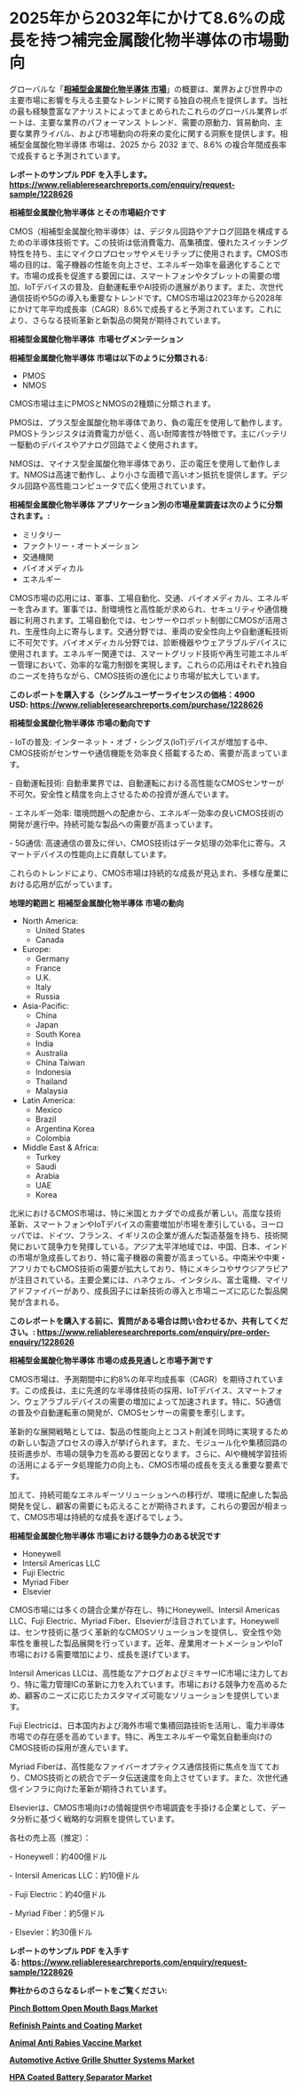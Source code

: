 <p><h1>2025年から2032年にかけて8.6%の成長を持つ補完金属酸化物半導体の市場動向</h1></p><p>グローバルな「<a href="https://www.reliableresearchreports.com/complementary-metal-oxide-semiconductor-r1228626?utm_campaign=110&utm_medium=6&utm_source=Github&utm_content=ia&utm_term=14012025&utm_id=complementary-metal-oxide-semiconductor"><strong>相補型金属酸化物半導体 市場</strong></a>」の概要は、業界および世界中の主要市場に影響を与える主要なトレンドに関する独自の視点を提供します。当社の最も経験豊富なアナリストによってまとめられたこれらのグローバル業界レポートは、主要な業界のパフォーマンス トレンド、需要の原動力、貿易動向、主要な業界ライバル、および市場動向の将来の変化に関する洞察を提供します。相補型金属酸化物半導体 市場は、2025 から 2032 まで、8.6% の複合年間成長率で成長すると予測されています。</p>
<p><strong>レポートのサンプル PDF を入手します。</strong><strong><a href="https://www.reliableresearchreports.com/enquiry/request-sample/1228626?utm_campaign=110&utm_medium=6&utm_source=Github&utm_content=ia&utm_term=14012025&utm_id=complementary-metal-oxide-semiconductor">https://www.reliableresearchreports.com/enquiry/request-sample/1228626</a></strong></p>
<p><strong>相補型金属酸化物半導体 とその市場紹介です</strong></p>
<p><p>CMOS（相補型金属酸化物半導体）は、デジタル回路やアナログ回路を構成するための半導体技術です。この技術は低消費電力、高集積度、優れたスイッチング特性を持ち、主にマイクロプロセッサやメモリチップに使用されます。CMOS市場の目的は、電子機器の性能を向上させ、エネルギー効率を最適化することです。市場の成長を促進する要因には、スマートフォンやタブレットの需要の増加、IoTデバイスの普及、自動運転車やAI技術の進展があります。また、次世代通信技術や5Gの導入も重要なトレンドです。CMOS市場は2023年から2028年にかけて年平均成長率（CAGR）8.6%で成長すると予測されています。これにより、さらなる技術革新と新製品の開発が期待されています。</p><strong><a href="|AUTHORITHY_DOMAIN_URL|?utm_campaign=110&utm_medium=6&utm_source=Github&utm_content=ia&utm_term=14012025&utm_id=complementary-metal-oxide-semiconductor"></a></strong></p>
<p><strong>相補型金属酸化物半導体&nbsp;</strong><strong>&nbsp;市場セグメンテーション</strong></p>
<p><strong>相補型金属酸化物半導体 市場は以下のように分類される:</strong>&nbsp;</p>
<p><ul><li>PMOS</li><li>NMOS</li></ul></p>
<p><p>CMOS市場は主にPMOSとNMOSの2種類に分類されます。</p><p>PMOSは、プラス型金属酸化物半導体であり、負の電圧を使用して動作します。PMOSトランジスタは消費電力が低く、高い耐障害性が特徴です。主にバッテリー駆動のデバイスやアナログ回路でよく使用されます。</p><p>NMOSは、マイナス型金属酸化物半導体であり、正の電圧を使用して動作します。NMOSは高速で動作し、より小さな面積で高いオン抵抗を提供します。デジタル回路や高性能コンピュータで広く使用されています。</p></p>
<p><strong> 相補型金属酸化物半導体 アプリケーション別の市場産業調査は次のように分類されます。:</strong></p>
<p><ul><li>ミリタリー</li><li>ファクトリー・オートメーション</li><li>交通機関</li><li>バイオメディカル</li><li>エネルギー</li></ul></p>
<p><p>CMOS市場の応用には、軍事、工場自動化、交通、バイオメディカル、エネルギーを含みます。軍事では、耐環境性と高性能が求められ、セキュリティや通信機器に利用されます。工場自動化では、センサーやロボット制御にCMOSが活用され、生産性向上に寄与します。交通分野では、車両の安全性向上や自動運転技術に不可欠です。バイオメディカル分野では、診断機器やウェアラブルデバイスに使用されます。エネルギー関連では、スマートグリッド技術や再生可能エネルギー管理において、効率的な電力制御を実現します。これらの応用はそれぞれ独自のニーズを持ちながら、CMOS技術の進化により市場が拡大しています。</p></p>
<p><strong>このレポートを購入する（シングルユーザーライセンスの価格：4900 USD:</strong><strong>&nbsp;<a href="https://www.reliableresearchreports.com/purchase/1228626?utm_campaign=110&utm_medium=6&utm_source=Github&utm_content=ia&utm_term=14012025&utm_id=complementary-metal-oxide-semiconductor">https://www.reliableresearchreports.com/purchase/1228626</a></strong></p>
<p><strong>相補型金属酸化物半導体 市場の動向です</strong></p>
<p><p>- IoTの普及: インターネット・オブ・シングス(IoT)デバイスが増加する中、CMOS技術がセンサーや通信機能を効率良く搭載するため、需要が高まっています。</p><p>- 自動運転技術: 自動車業界では、自動運転における高性能なCMOSセンサーが不可欠。安全性と精度を向上させるための投資が進んでいます。</p><p>- エネルギー効率: 環境問題への配慮から、エネルギー効率の良いCMOS技術の開発が進行中。持続可能な製品への需要が高まっています。</p><p>- 5G通信: 高速通信の普及に伴い、CMOS技術はデータ処理の効率化に寄与。スマートデバイスの性能向上に貢献しています。</p><p>これらのトレンドにより、CMOS市場は持続的な成長が見込まれ、多様な産業における応用が広がっています。</p></p>
<p><strong>地理的範囲と 相補型金属酸化物半導体 市場の動向</strong></p>
<p><ul>
    <li>
        North America:
        <ul>
            <li>United States</li>
            <li>Canada</li>
        </ul>
    </li>
    <li>
        Europe:
        <ul>
            <li>Germany</li>
            <li>France</li>
            <li>U.K.</li>
            <li>Italy</li>
            <li>Russia</li>
        </ul>
    </li>
    <li>
        Asia-Pacific:
        <ul>
            <li>China</li>
            <li>Japan</li>
            <li>South Korea</li>
            <li>India</li>
            <li>Australia</li>
            <li>China Taiwan</li>
            <li>Indonesia</li>
            <li>Thailand</li>
            <li>Malaysia</li>
        </ul>
    </li>
    <li>
        Latin America:
        <ul>
            <li>Mexico</li>
            <li>Brazil</li>
            <li>Argentina Korea</li>
            <li>Colombia</li>
        </ul>
    </li>
    <li>
        Middle East & Africa:
        <ul>
            <li>Turkey</li>
            <li>Saudi</li>
            <li>Arabia</li>
            <li>UAE</li>
            <li>Korea</li>
        </ul>
    </li>
    </ul></p>
<p><p>北米におけるCMOS市場は、特に米国とカナダでの成長が著しい。高度な技術革新、スマートフォンやIoTデバイスの需要増加が市場を牽引している。ヨーロッパでは、ドイツ、フランス、イギリスの企業が進んだ製造基盤を持ち、技術開発において競争力を発揮している。アジア太平洋地域では、中国、日本、インドの市場が急成長しており、特に電子機器の需要が高まっている。中南米や中東・アフリカでもCMOS技術の需要が拡大しており、特にメキシコやサウジアラビアが注目されている。主要企業には、ハネウェル、インタシル、富士電機、マイリアドファイバーがあり、成長因子には新技術の導入と市場ニーズに応じた製品開発が含まれる。</p></p>
<p><strong>このレポートを購入する前に、質問がある場合は問い合わせるか、共有してください。:&nbsp;<a href="https://www.reliableresearchreports.com/enquiry/pre-order-enquiry/1228626?utm_campaign=110&utm_medium=6&utm_source=Github&utm_content=ia&utm_term=14012025&utm_id=complementary-metal-oxide-semiconductor">https://www.reliableresearchreports.com/enquiry/pre-order-enquiry/1228626</a></strong></p>
<p><strong>相補型金属酸化物半導体 市場の成長見通しと市場予測です</strong></p>
<p><p>CMOS市場は、予測期間中に約8%の年平均成長率（CAGR）を期待されています。この成長は、主に先進的な半導体技術の採用、IoTデバイス、スマートフォン、ウェアラブルデバイスの需要の増加によって加速されます。特に、5G通信の普及や自動運転車の開発が、CMOSセンサーの需要を牽引します。</p><p>革新的な展開戦略としては、製品の性能向上とコスト削減を同時に実現するための新しい製造プロセスの導入が挙げられます。また、モジュール化や集積回路の技術進歩が、市場の競争力を高める要因となります。さらに、AIや機械学習技術の活用によるデータ処理能力の向上も、CMOS市場の成長を支える重要な要素です。</p><p>加えて、持続可能なエネルギーソリューションへの移行が、環境に配慮した製品開発を促し、顧客の需要にも応えることが期待されます。これらの要因が相まって、CMOS市場は持続的な成長を遂げるでしょう。</p></p>
<p><strong>相補型金属酸化物半導体 市場における競争力のある状況です</strong></p>
<p><ul><li>Honeywell</li><li>Intersil Americas LLC</li><li>Fuji Electric</li><li>Myriad Fiber</li><li>Elsevier</li></ul></p>
<p><p>CMOS市場には多くの競合企業が存在し、特にHoneywell、Intersil Americas LLC、Fuji Electric、Myriad Fiber、Elsevierが注目されています。Honeywellは、センサ技術に基づく革新的なCMOSソリューションを提供し、安全性や効率性を重視した製品展開を行っています。近年、産業用オートメーションやIoT市場における需要増加により、成長を遂げています。</p><p>Intersil Americas LLCは、高性能なアナログおよびミキサーIC市場に注力しており、特に電力管理ICの革新に力を入れています。市場における競争力を高めるため、顧客のニーズに応じたカスタマイズ可能なソリューションを提供しています。</p><p>Fuji Electricは、日本国内および海外市場で集積回路技術を活用し、電力半導体市場での存在感を高めています。特に、再生エネルギーや電気自動車向けのCMOS技術の採用が進んでいます。</p><p>Myriad Fiberは、高性能なファイバーオプティクス通信技術に焦点を当てており、CMOS技術との統合でデータ伝送速度を向上させています。また、次世代通信インフラに向けた革新が期待されています。</p><p>Elsevierは、CMOS市場向けの情報提供や市場調査を手掛ける企業として、データ分析に基づく戦略的な洞察を提供しています。</p><p>各社の売上高（推定）：</p><p>- Honeywell：約400億ドル</p><p>- Intersil Americas LLC：約10億ドル</p><p>- Fuji Electric：約40億ドル</p><p>- Myriad Fiber：約5億ドル</p><p>- Elsevier：約30億ドル</p></p>
<p><strong>レポートのサンプル PDF を入手する:&nbsp;<a href="https://www.reliableresearchreports.com/enquiry/request-sample/1228626?utm_campaign=110&utm_medium=6&utm_source=Github&utm_content=ia&utm_term=14012025&utm_id=complementary-metal-oxide-semiconductor">https://www.reliableresearchreports.com/enquiry/request-sample/1228626</a></strong></p>
<p></p>
<p></p>
<p></p>
<p></p>
<p><strong>弊社からのさらなるレポートをご覧ください:</strong></p>
<p><strong><p><a href="https://github.com/mayabungard8092/Market-Research-Report-List-1/blob/main/pinch-bottom-open-mouth-bags-market.md?utm_campaign=110&utm_medium=6&utm_source=Github&utm_content=ia&utm_term=14012025&utm_id=complementary-metal-oxide-semiconductor">Pinch Bottom Open Mouth Bags Market</a></p><p><a href="https://github.com/FosterFahey91/Market-Research-Report-List-1/blob/main/refinish-paints-and-coating-market.md?utm_campaign=110&utm_medium=6&utm_source=Github&utm_content=ia&utm_term=14012025&utm_id=complementary-metal-oxide-semiconductor">Refinish Paints and Coating Market</a></p><p><a href="https://github.com/NarcisoFerry/Market-Research-Report-List-1/blob/main/animal-anti-rabies-vaccine-market.md?utm_campaign=110&utm_medium=6&utm_source=Github&utm_content=ia&utm_term=14012025&utm_id=complementary-metal-oxide-semiconductor">Animal Anti Rabies Vaccine Market</a></p><p><a href="https://github.com/globismark/Market-Research-Report-List-5/blob/main/automotive-active-grille-shutter-systems-market.md?utm_campaign=110&utm_medium=6&utm_source=Github&utm_content=ia&utm_term=14012025&utm_id=complementary-metal-oxide-semiconductor">Automotive Active Grille Shutter Systems Market</a></p><p><a href="https://github.com/kathiestrine5ty/Market-Research-Report-List-1/blob/main/hpa-coated-battery-separator-market.md?utm_campaign=110&utm_medium=6&utm_source=Github&utm_content=ia&utm_term=14012025&utm_id=complementary-metal-oxide-semiconductor">HPA Coated Battery Separator Market</a></p></strong></p>